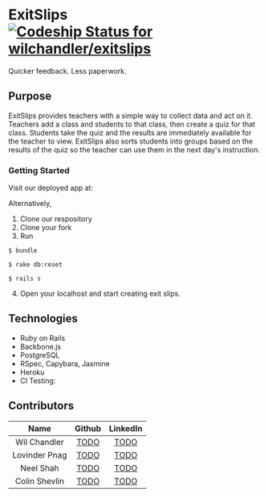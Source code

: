 
# ExitSlips [ ![Codeship Status for wilchandler/exitslips](https://www.codeship.io/projects/61bb5c10-3c53-0132-09ce-3271b0f4e109/status)](https://www.codeship.io/projects/42952)

Quicker feedback. Less paperwork. 

## Purpose

ExitSlips provides teachers with a simple way to collect data and act on it. Teachers add a class and students to that class, then create a quiz for that class. Students take the quiz and the results are immediately available for the teacher to view. ExitSlips also sorts students into groups based on the results of the quiz so the teacher can use them in the next day's instruction.

### Getting Started

Visit our deployed app at:



Alternatively, 

1. Clone our respository
2. Clone your fork
3. Run

  ```` 
$ bundle

$ rake db:reset
  
$ rails s 
````
  
4. Open your localhost and start creating exit slips. 

## Technologies

* Ruby on Rails
* Backbone.js
* PostgreSQL
* RSpec, Capybara, Jasmine
* Heroku
* CI Testing: 

## Contributors

| Name          |   Github                                   |   LinkedIn                                  |
| :-----------: | :----------------------------------------: | :-----------------------------------------: |
| Wil Chandler | [TODO](https://github.com/graceekyim) | [TODO](https://www.linkedin.com/in/graceekyim) ||
| Lovinder Pnag | [TODO](https://github.com/axhi) | [TODO](https://www.linkedin.com/in/joeysabani) ||
| Neel Shah | [TODO](https://github.com/jochambo) | [TODO](https://www.linkedin.com/in/joeychamberlin) ||
| Colin Shevlin | [TODO](https://github.com/robschwartz) | [TODO](https://www.linkedin.com/in/robschwartz10) ||
